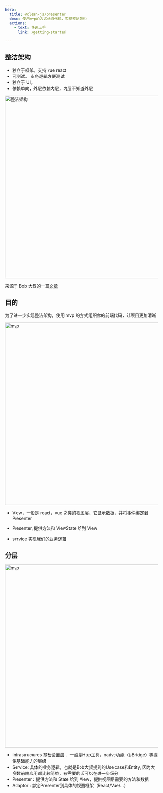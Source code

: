 ```yaml
---
hero:
  title: @clean-js/presenter
  desc: 使用mvp的方式组织代码，实现整洁架构
  actions:
    - text: 快速上手
      link: /getting-started

---
```


## 整洁架构

- 独立于框架。支持 vue react
- 可测试。 业务逻辑方便测试
- 独立于 UI。
- 依赖单向，外层依赖内层，内层不知道外层

 <img src="https://lulusir.github.io/clean-js/CleanArchitecture.jpg" width = "600"  alt="整洁架构" align=center />

来源于 Bob 大叔的一篇[文章](https://blog.cleancoder.com/uncle-bob/2012/08/13/the-clean-architecture.html)

## 目的

为了进一步实现整洁架构，使用 mvp 的方式组织你的前端代码，让项目更加清晰

<img src="https://lulusir.github.io/clean-js/mvp.png" width = "600"  alt="mvp" align=center />


- View，一般是 react，vue 之类的视图层，它显示数据，并将事件绑定到 Presenter

- Presenter, 提供方法和 ViewState 给到 View

- service 实现我们的业务逻辑

## 分层

<img src="https://lulusir.github.io/clean-js/clean-js.png" width = "600"  alt="mvp" align=center />  

- Infrastructures 基础设置层： 一般是Http工具，native功能（jsBridge）等提供基础能力的层级
- Service: 具体的业务逻辑，也就是Bob大叔提到的Use case和Entity, 因为大多数前端应用都比较简单，有需要的话可以在进一步细分
- Presenter：提供方法和 State 给到 View，提供视图层需要的方法和数据
- Adaptor : 绑定Presenter到具体的视图框架（React/Vue/...）